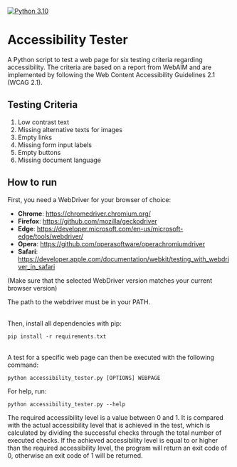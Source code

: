 [![Python 3.10](https://img.shields.io/badge/python-3.10-blue.svg)](https://www.python.org/downloads/release/python-3101/)

# Accessibility Tester

A Python script to test a web page for six testing criteria regarding accessibility. The criteria are based on a report from WebAIM and are implemented by following the Web Content Accessibility Guidelines 2.1 (WCAG 2.1).

## Testing Criteria

1. Low contrast text
2. Missing alternative texts for images
3. Empty links
4. Missing form input labels
5. Empty buttons
6. Missing document language

## How to run

First, you need a WebDriver for your browser of choice:
- **Chrome**: https://chromedriver.chromium.org/
- **Firefox**: https://github.com/mozilla/geckodriver
- **Edge**: https://developer.microsoft.com/en-us/microsoft-edge/tools/webdriver/
- **Opera**: https://github.com/operasoftware/operachromiumdriver
- **Safari**: https://developer.apple.com/documentation/webkit/testing_with_webdriver_in_safari

(Make sure that the selected WebDriver version matches your current browser version)

The path to the webdriver must be in your PATH.

\
Then, install all dependencies with pip:

    pip install -r requirements.txt
\
A test for a specific web page can then be executed with the following command:

    python accessibility_tester.py [OPTIONS] WEBPAGE

For help, run:

    python accessibility_tester.py --help

The required accessibility level is a value between 0 and 1. It is compared with the actual accessibility level that is achieved in the test, which is calculated by dividing the successful checks through the total number of executed checks. If the achieved accessibility level is equal to or higher than the required accessibility level, the program will return an exit code of 0, otherwise an exit code of 1 will be returned.
